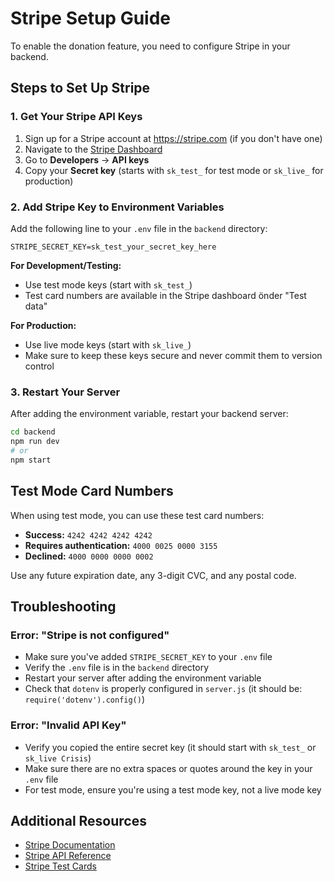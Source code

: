# Stripe Setup Guide

To enable the donation feature, you need to configure Stripe in your backend.

## Steps to Set Up Stripe

### 1. Get Your Stripe API Keys

1. Sign up for a Stripe account at https://stripe.com (if you don't have one)
2. Navigate to the [Stripe Dashboard](https://dashboard.stripe.com)
3. Go to **Developers** → **API keys**
4. Copy your **Secret key** (starts with `sk_test_` for test mode or `sk_live_` for production)

### 2. Add Stripe Key to Environment Variables

Add the following line to your `.env` file in the `backend` directory:

```env
STRIPE_SECRET_KEY=sk_test_your_secret_key_here
```

**For Development/Testing:**
- Use test mode keys (start with `sk_test_`)
- Test card numbers are available in the Stripe dashboard önder "Test data"

**For Production:**
- Use live mode keys (start with `sk_live_`)
- Make sure to keep these keys secure and never commit them to version control

### 3. Restart Your Server

After adding the environment variable, restart your backend server:

```bash
cd backend
npm run dev
# or
npm start
```

## Test Mode Card Numbers

When using test mode, you can use these test card numbers:

- **Success:** `4242 4242 4242 4242`
- **Requires authentication:** `4000 0025 0000 3155`
- **Declined:** `4000 0000 0000 0002`

Use any future expiration date, any 3-digit CVC, and any postal code.

## Troubleshooting

### Error: "Stripe is not configured"

- Make sure you've added `STRIPE_SECRET_KEY` to your `.env` file
- Verify the `.env` file is in the `backend` directory
- Restart your server after adding the environment variable
- Check that `dotenv` is properly configured in `server.js` (it should be: `require('dotenv').config()`)

### Error: "Invalid API Key"

- Verify you copied the entire secret key (it should start with `sk_test_` or `sk_live Crisis`)
- Make sure there are no extra spaces or quotes around the key in your `.env` file
- For test mode, ensure you're using a test mode key, not a live mode key

## Additional Resources

- [Stripe Documentation](https://stripe.com/docs)
- [Stripe API Reference](https://stripe.com/docs/api)
- [Stripe Test Cards](https://stripe.com/docs/testing)


